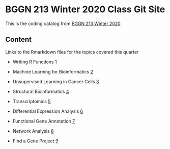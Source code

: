 # BGGN 213 Winter 2020 Class Git Site

This is the coding catalog from [BGGN 213 Winter 2020](https://bioboot.github.io/bggn213_W20/) 

## Content

Links to the Rmarkdown files for the topics covered this quarter

- Writing R Functions [1](https://github.com/jrherdy/bggn_213/blob/master/class06.Rmd)

- Machine Learning for Bioinformatics [2](https://github.com/jrherdy/bggn_213/blob/master/class09/Class_09.md)

- Unsupervised Learning in Cancer Cells [3](https://github.com/jrherdy/bggn_213/blob/master/Class10.Rmd)

- Structural Bioinformatics [4](https://github.com/jrherdy/bggn_213/blob/master/class12/class12.Rmd)

- Transcriptomics [5](https://github.com/jrherdy/bggn_213/blob/master/Class_15/Class_15.Rmd)

- Differential Expression Analysis [6](https://github.com/jrherdy/bggn_213/blob/master/DESeq2/class_15_DESeq2.Rmd)

- Functional Gene Annotation [7](https://github.com/jrherdy/bggn_213/blob/master/Class_16/Class_16.Rmd)

- Network Analysis [8](https://github.com/jrherdy/bggn_213/blob/master/Class_17/Network_Analysis.Rmd)

- Find a Gene Project [9](https://github.com/jrherdy/bggn_213/blob/master/jrherdy_BGGN213_FindAGene.pdf)
